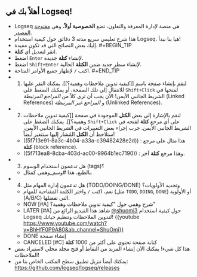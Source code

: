 ## أهلاً بك في Logseq!
- Logseq هي منصة لإدارة المعرفة والتعاون، تضع **الخصوصية أولاً**، وهي [مفتوحة المصدر](https://github.com/logseq/logseq).
- هذا شرح تعليمي سريع مدته 3 دقائق حول كيفية استخدام Logseq. هيا بنا نبدأ!
- إليك بعض النصائح التي قد تكون مفيدة.
#+BEGIN_TIP
- انقر لتعديل أي **كتلة**.
- اضغط `Enter` لإنشاء **كتلة** جديدة.
- اضغط `Shift+Enter` لإنشاء سطر جديد ضمن **الكتلة** الحالية.
- اكتب `/` لإظهار جميع الأوامر المتاحة.
#+END_TIP
- 1. لنقم بإنشاء صفحة باسم [[كيفية تدوين ملاحظات وهمية؟]]. يمكنك النقر عليها للانتقال إلى تلك الصفحة، أو يمكنك الضغط على `Shift+Click` لفتحها في الشريط الجانبي الأيمن! الآن يجب أن ترى كلاً من _المراجع المرتبطة_ (Linked References) و _المراجع غير المرتبطة_ (Unlinked References).
- 2. لنقم بالإشارة إلى بعض **الكتل** الموجودة في صفحة [[كيفية تدوين ملاحظات وهمية؟]]. يمكنك الضغط على `Shift+Click` على أي مرجع **كتلة** لفتحه في الشريط الجانبي الأيمن. جرب إجراء بعض التغييرات في الشريط الجانبي الأيمن، ستلاحظ أن **الكتل** المُشار إليها ستتغير أيضاً!
    - ((5f713e91-8a3c-4b04-a33a-c39482428e2d)) : هذا مثال على مرجع **كتلة** (block reference).
    - ((5f713ea8-8cba-403d-ac00-9964b1ec7190)) : وهذا مرجع **كتلة** آخر.
- 3. هل تدعمون استخدام الوسوم (tags)؟
    - بالطبع، هذا #وسم_وهمي كمثال.
- 4. هل تدعمون إدارة المهام مثل (TODO/DOING/DONE) وتحديد الأولويات؟
    - نعم، اكتب `/` واختر الكلمة المفتاحية للمهام (مثل `TODO`, `DOING`, `DONE`) أو الأولوية (A/B/C) التي تفضلها.
    - NOW [#A] شرح وهمي حول "كيفية تدوين ملاحظات وهمية؟"
    - LATER [#A] شاهد هذا الفيديو الرائع من [@shuomi3](https://twitter.com/shuomi3) حول كيفية استخدام Logseq لتدوين الملاحظات وتنظيم حياتك!
    {{youtube https://www.youtube.com/watch?v=BhHfF0P9A80&ab_channel=ShuOmi}}
    - DONE إنشاء صفحة
    - CANCELED [#C] كتابة صفحة تحتوي على أكثر من 1000 **كتلة**
- هذا كل شيء! يمكنك الآن إنشاء المزيد من النقاط أو فتح مجلد محلي لاستيراد بعض الملاحظات!
- يمكنك أيضاً تنزيل تطبيق سطح المكتب الخاص بنا من: https://github.com/logseq/logseq/releases
